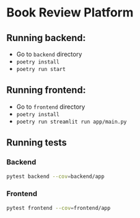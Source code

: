 # Book Review Platform

## Running backend:

- Go to `backend` directory
- `poetry install`
- `poetry run start`

## Running frontend:

- Go to `frontend` directory
- `poetry install`
- `poetry run streamlit run app/main.py`

## Running tests

### Backend

```bash
pytest backend --cov=backend/app
```

### Frontend

```bash
pytest frontend --cov=frontend/app
```